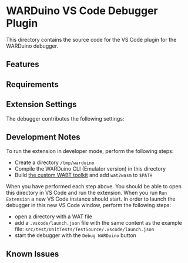 # WARDuino VS Code Debugger Plugin

This directory contains the source code for the VS Code plugin for the WARDuino debugger.

## Features


## Requirements


## Extension Settings

The debugger contributes the following settings:

## Development Notes

To run the extension in developer mode, perform the following steps:

- Create a directory `/tmp/warduino`
- Compile the WARDuino CLI (Emulator version) in this directory
- Build [the custom WABT toolkit](https://github.com/TOPLLab/wabt) and add `wat2wasm` to `$PATH`

When you have performed each step above. You should be able to open this directory in VS Code and run the extension.
When you run `Run Extension` a new VS Code instance should start.
In order to launch the debugger in this new VS Code window, perform the following steps:

- open a directory with a WAT file
- add a `.vscode/launch.json` file with the same content as the example file: `src/test/UnitTests/TestSource/.vscode/launch.json`
- start the debugger with the `Debug WARDuino` button

## Known Issues


